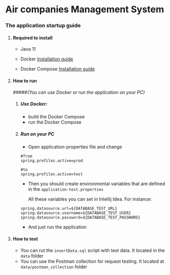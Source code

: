 # Air companies Management System

### The application startup guide

1. ####  Required to install

    - Java 11

    - Docker [Installation guide](https://docs.docker.com/engine/install/ubuntu/)

    - Docker Compose [Installation guide](https://docs.docker.com/compose/install/)



2. #### How to run
   #####_(You can use Docker or run the application on your PC)_

    1. ##### Use Docker:

        - build the Docker Compose
        - run the Docker Compose
   
   2. ##### Run on your PC

      - Open application-properties file and change

       ```properties
       #from
       spring.profiles.active=prod
      
       #to
       spring.profiles.active=test
       ```

       - Then you should create environmental variables that are defined in the `application-test.properties`

         All these variables you can set in Intellij Idea. For instance:

      ```properties
      spring.datasource.url=${DATABASE_TEST_URL}
      spring.datasource.username=${DATABASE_TEST_USER}
      spring.datasource.password=${DATABASE_TEST_PASSWORD}
      ```

       - And just run the application

3. #### How to test

    - You can rut the `insertData.sql` script with test data. It located in the `data` folder
    - You can use the Postman collection for request testing. It located at `data/postman_collection` folder

